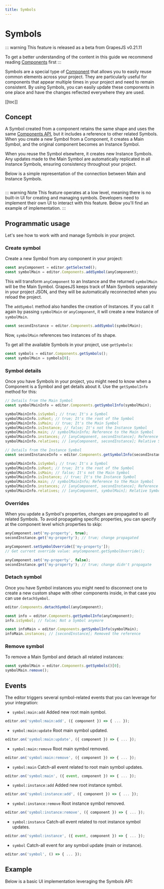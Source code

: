 ```yaml
---
title: Symbols
---
```


# Symbols

::: warning
This feature is released as a beta from GrapesJS v0.21.11

To get a better understanding of the content in this guide we recommend reading [Components] first
:::

Symbols are a special type of [Component] that allows you to easily reuse common elements across your project. They are particularly useful for components that appear multiple times in your project and need to remain consistent. By using Symbols, you can easily update these components in one place and have the changes reflected everywhere they are used.

[[toc]]

## Concept

A Symbol created from a component retains the same shape and uses the same [Components API], but it includes a reference to other related Symbols. When you create a new Symbol from a Component, it creates a Main Symbol, and the original component becomes an Instance Symbol.

When you reuse the Symbol elsewhere, it creates new Instance Symbols. Any updates made to the Main Symbol are automatically replicated in all Instance Symbols, ensuring consistency throughout your project.

Below is a simple representation of the connection between Main and Instance Symbols.

<img :src="$withBase('/symbols-model.svg')">

::: warning Note
This feature operates at a low level, meaning there is no built-in UI for creating and managing symbols. Developers need to implement their own UI to interact with this feature. Below you'll find an example of implementation.
:::

## Programmatic usage

Let's see how to work with and manage Symbols in your project.

### Create symbol

Create a new Symbol from any component in your project:

```js
const anyComponent = editor.getSelected();
const symbolMain = editor.Components.addSymbol(anyComponent);
```

This will transform `anyComponent` to an Instance and the returned `symbolMain` will be the Main Symbol. GrapesJS keeps track of Main Symbols separately in your project JSON, and they will be automatically reconnected when you reload the project.

The `addSymbol` method also handles the creation of Instances. If you call it again by passing `symbolMain` or `anyComponent`, it will create a new Instance of `symbolMain`.

```js
const secondInstance = editor.Components.addSymbol(symbolMain);
```

Now, `symbolMain` references two instances of its shape.

To get all the available Symbols in your project, use `getSymbols`:

```js
const symbols = editor.Components.getSymbols();
const symbolMain = symbols[0];
```

### Symbol details

Once you have Symbols in your project, you might need to know when a Component is a Symbol and get details about it. Use the `getSymbolInfo` method for this:

```js
// Details from the Main Symbol
const symbolMainInfo = editor.Components.getSymbolInfo(symbolMain);

symbolMainInfo.isSymbol; // true; It's a Symbol
symbolMainInfo.isRoot; // true; It's the root of the Symbol
symbolMainInfo.isMain; // true; It's the Main Symbol
symbolMainInfo.isInstance; // false; It's not the Instance Symbol
symbolMainInfo.main; // symbolMainInfo; Reference to the Main Symbol
symbolMainInfo.instances; // [anyComponent, secondInstance]; Reference to Instance Symbols
symbolMainInfo.relatives; // [anyComponent, secondInstance]; Relative Symbols

// Details from the Instance Symbol
const secondInstanceInfo = editor.Components.getSymbolInfo(secondInstance);

symbolMainInfo.isSymbol; // true; It's a Symbol
symbolMainInfo.isRoot; // true; It's the root of the Symbol
symbolMainInfo.isMain; // false; It's not the Main Symbol
symbolMainInfo.isInstance; // true; It's the Instance Symbol
symbolMainInfo.main; // symbolMainInfo; Reference to the Main Symbol
symbolMainInfo.instances; // [anyComponent, secondInstance]; Reference to Instance Symbols
symbolMainInfo.relatives; // [anyComponent, symbolMain]; Relative Symbols
```

### Overrides

When you update a Symbol's properties, changes are propagated to all related Symbols. To avoid propagating specific properties, you can specify at the component level which properties to skip:

```js
anyComponent.set('my-property', true);
secondInstance.get('my-property'); // true; change propagated

anyComponent.setSymbolOverride(['my-property']);
// Get current override value: anyComponent.getSymbolOverride();

anyComponent.set('my-property', false);
secondInstance.get('my-property'); // true; change didn't propagate
```

### Detach symbol

Once you have Symbol instances you might need to disconnect one to create a new custom shape with other components inside, in that case you can use `detachSymbol`.

```js
editor.Components.detachSymbol(anyComponent);

const info = editor.Components.getSymbolInfo(anyComponent);
info.isSymbol; // false; Not a Symbol anymore

const infoMain = editor.Components.getSymbolInfo(symbolMain);
infoMain.instances; // [secondInstance]; Removed the reference
```

### Remove symbol

To remove a Main Symbol and detach all related instances:

```js
const symbolMain = editor.Components.getSymbols()[0];
symbolMain.remove();
```

## Events

The editor triggers several symbol-related events that you can leverage for your integration:

- `symbol:main:add` Added new root main symbol.

```js
editor.on('symbol:main:add', ({ component }) => { ... });
```

- `symbol:main:update` Root main symbol updated.

```js
editor.on('symbol:main:update', ({ component }) => { ... });
```

- `symbol:main:remove` Root main symbol removed.

```js
editor.on('symbol:main:remove', ({ component }) => { ... });
```

- `symbol:main` Catch-all event related to root main symbol updates.

```js
editor.on('symbol:main', ({ event, component }) => { ... });
```

- `symbol:instance:add` Added new root instance symbol.

```js
editor.on('symbol:instance:add', ({ component }) => { ... });
```

- `symbol:instance:remove` Root instance symbol removed.

```js
editor.on('symbol:instance:remove', ({ component }) => { ... });
```

- `symbol:instance` Catch-all event related to root instance symbol updates.

```js
editor.on('symbol:instance', ({ event, component }) => { ... });
```

- `symbol` Catch-all event for any symbol update (main or instance).

```js
editor.on('symbol', () => { ... });
```

## Example

Below is a basic UI implementation leveraging the Symbols API:

<demo-viewer value="ta19s6go" height="500" darkcode show/>

<!-- Demo template, here for reference
<style>
.app-wrapper {
  height: 100vh;
  display: flex;
  flex-direction: column;
}
.vue-app {
  padding: 10px;
  display: flex;
  gap: 10px;
}
.symbols-wrp {
  display: flex;
  gap: 10px;
  width: 100%;
  padding: 10px;
  flex-direction: column;
  border-radius: 3px;
}
.symbols {
  display: flex;
  gap: 10px;
  width: 100%;
}
.symbol {
  cursor: pointer;
  flex-basis: 100px;
  text-align: left;
  margin: 0;
}
</style>

<div class="app-wrapper">
  <div class="vue-app">
    <button @click="createSymbol">Create Symbol</button>
    <div class="symbols-wrp gjs-one-bg gjs-two-color">
      <div v-if="symbols.length">Click on symbol to append</div>
      <div class="symbols">
        <div
          v-for="symbol in symbols"
          class="gjs-block symbol"
          @click="createInstance(symbol)"
          :key="symbol.getId()"
        >
          Name: {{ symbol.getName() }}
          Instances: {{ getInstancesLength(symbol) }}
        </div>
      </div>
    </div>
  </div>
  <div id="gjs"></div>
</div>

<script>
const editor = grapesjs.init({
  container: '#gjs',
  height: '100%',
  storageManager: false,
  components: `<div style="display: flex">
    <article class="card" style="max-width: 300px; padding: 20px">
      <img src="https://placehold.co/600x400/000000/FFF" style="max-width: 100%"/>
      <h1>Title</h1>
      <p>Lorem ipsum dolor sit amet, consectetur adipiscing elit, sed do eiusmod tempor incididunt ut labore et dolore magna aliqua</p>
    </article>
  </div>`,
  plugins: ['gjs-blocks-basic'],
  selectorManager: { componentFirst: true },
});

const { Components } = editor;

const app = new Vue({
  el: '.vue-app',
  data: { symbols: [] },
  mounted() {
		editor.on('symbol', this.updateMainSymbolsList);
  },
  destroyed() {
    editor.off('symbol', this.updateMainSymbolsList);
  },
  methods: {
    updateMainSymbolsList() {
      this.symbols = Components.getSymbols();
    },
    createSymbol() {
      const selected = editor.getSelected();
      if (!selected) return alert('Select a component first!');

      const info = Components.getSymbolInfo(selected);
      if (info.isSymbol) return alert('Selected component is already a symbol!');

      Components.addSymbol(selected);
    },
    getInstancesLength(symbolMain) {
      return Components.getSymbolInfo(symbolMain).instances.length;
    },
    createInstance(symbolMain) {
      const instance = Components.addSymbol(symbolMain);
      editor.getWrapper().append(instance, { at: 0 });
    }
  }
});
</script>
-->

[Component]: /modules/Components.html
[Components]: /modules/Components.html
[Components API]: /api/component.html
